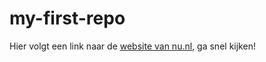 # my-first-repo

Hier volgt een link naar de [website van nu.nl]([https://nu.nl](https://www.zuyd.nl/)https://www.zuyd.nl/), ga snel kijken!
